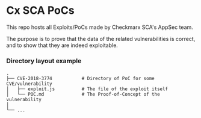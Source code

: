 # Cx SCA PoCs

This repo hosts all Exploits/PoCs made by Checkmarx SCA's AppSec team.

The purpose is to prove that the data of the related vulnerabilities is correct, and to show that they are indeed exploitable.


### Directory layout example

    .
    ├── CVE-2018-3774           # Directory of PoC for some CVE/vulnerability
    │   ├── exploit.js          # The file of the exploit itself
    │   └── POC.md              # The Proof-of-Concept of the vulnerability
    │   
    └── ...

